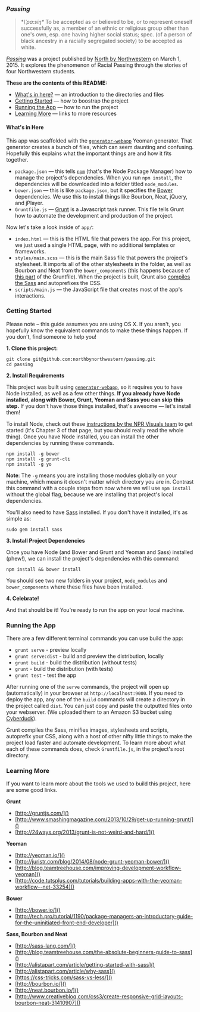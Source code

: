 ### *Passing*

> **\ˈpa:siŋ\** To be accepted as or believed to be, or to represent oneself successfully as, a member of an ethnic or religious group other than one's own, esp. one having higher social status; spec. (of a person of black ancestry in a racially segregated society) to be accepted as white.

[*Passing*](http://apps.northbynorthwestern.com/passing/) was a project published by [North by Northwestern](http://northbynorthwester.com) on March 1, 2015. It explores the phenomenon of Racial Passing through the stories of four Northwestern students.

**These are the contents of this README:**

* [What's in here?](#whats-in-here) — an introduction to the directories and files
* [Getting Started](#getting-started) — how to boostrap the project
* [Running the App](#whats-in-here) — how to run the project
* [Learning More](#bootstrap-the-project) — links to more resources


#### What's in Here

This app was scaffolded with the [`generator-webapp`](https://github.com/yeoman/generator-webapp) Yeoman generator. That generator creates a bunch of files, which can seem daunting and confusing. Hopefully this explains what the important things are and how it fits together.

  * `package.json` — this tells [`npm`](https://www.npmjs.com/) (that's the Node Package Manager) how to manage the project's dependencies. When you run `npm install`, the dependencies will be downloaded into a folder titled `node_modules`.
  * `bower.json` — this is like `package.json`, but it specifies the [Bower](http://bower.io/) dependencies. We use this to install things like Bourbon, Neat, jQuery, and jPlayer.
  * `Gruntfile.js` — [Grunt](http://gruntjs.com/) is a Javascript task runner. This file tells Grunt how to automate the development and production of the project.

Now let's take a look inside of `app/`:

* `index.html` — this is the HTML file that powers the app. For this project, we just used a single HTML page, with no additional templates or frameworks.
* `styles/main.scss` — this is the main Sass file that powers the project's stylesheet. It imports all of the other stylesheets in the folder, as well as Bourbon and Neat from the `bower_components` (this happens because of [this part](https://github.com/northbynorthwestern/passing/blob/master/Gruntfile.js#L192-L202) of the Gruntfile). When the project is built, Grunt also [compiles the Sass](https://github.com/northbynorthwestern/passing/blob/master/Gruntfile.js#L152-L175) and autoprefixes the CSS.
* `scripts/main.js` — the JavaScript file that creates most of the app's interactions.

### Getting Started

Please note – this guide assumes you are using OS X. If you aren't, you hopefully know the equivalent commands to make these things happen. If you don't, find someone to help you!

**1. Clone this project:**

```shell
git clone git@github.com:northbynorthwestern/passing.git
cd passing
```

**2. Install Requirements**

This project was built using [`generator-webapp`](https://github.com/yeoman/generator-webapp), so it requires you to have Node installed, as well as a few other things. **If you already have Node installed, along with Bower, Grunt, Yeoman and Sass you can skip this step.** If you don't have those things installed, that's awesome — let's install them!

To install Node, check out these [instructions by the NPR Visuals team](http://blog.apps.npr.org/2013/06/06/how-to-setup-a-developers-environment.html) to get started (it's Chapter 3 of that page, but you should really read the whole thing). Once you have Node installed, you can install the other dependencies by running these commands.

```shell
npm install -g bower
npm install -g grunt-cli
npm install -g yo
```

**Note**: The `-g` means you are installing those modules globally on your machine, which means it doesn't matter which directory you are in. Contrast this command with a couple steps from now where we will use `npm install` without the global flag, because we are installing that project's local dependencies.

You'll also need to have [Sass](http://sass-lang.com/) installed. If you don't have it installed, it's as simple as:

```shell
sudo gem install sass
```
**3. Install Project Dependencies**

Once you have Node (and Bower and Grunt and Yeoman and Sass) installed (phew!), we can install the project's dependencies with this command:

```shell
npm install && bower install
```

You should see two new folders in your project, `node_modules` and `bower_components` where these files have been installed.

**4. Celebrate!**

And that should be it! You're ready to run the app on your local machine.

### Running the App

There are a few different terminal commands you can use build the app:

* `grunt serve` - preview locally
* `grunt serve:dist` - build and preview the distribution, locally
* `grunt build` - build the distribution (without tests)
* `grunt` - build the distribution (with tests)
* `grunt test` - test the app

After running one of the `serve` commands, the project will open up (automatically) in your browser at `http://localhost:9000`. If you need to deploy the app, any one of the `build` commands will create a directory in the project called `dist`. You can just copy and paste the outputted files onto your webserver. (We uploaded them to an Amazon S3 bucket using [Cyberduck](https://cyberduck.io/?l=en)).

Grunt compiles the Sass, minifies images, stylesheets and scripts, autoprefix your CSS, along with a host of other nifty little things to make the project load faster and automate development. To learn more about what each of these commands does, check `Gruntfile.js`, in the project's root directory.

### Learning More

If you want to learn more about the tools we used to build this project, here are some good links.

**Grunt**

* [http://gruntjs.com/]()
* [http://www.smashingmagazine.com/2013/10/29/get-up-running-grunt/]()
* [http://24ways.org/2013/grunt-is-not-weird-and-hard/]()

**Yeoman**

* [http://yeoman.io/]()
* [http://juristr.com/blog/2014/08/node-grunt-yeoman-bower/]()
* [http://blog.teamtreehouse.com/improving-development-workflow-yeoman]()
* [http://code.tutsplus.com/tutorials/building-apps-with-the-yeoman-workflow--net-33254]()

**Bower**

* [http://bower.io/]()
* [http://tech.pro/tutorial/1190/package-managers-an-introductory-guide-for-the-uninitiated-front-end-developer]()

**Sass, Bourbon and Neat**
* [http://sass-lang.com/]()
* [http://blog.teamtreehouse.com/the-absolute-beginners-guide-to-sass]()
* [http://alistapart.com/article/getting-started-with-sass]()
* [http://alistapart.com/article/why-sass]()
* [https://css-tricks.com/sass-vs-less/]()
* [http://bourbon.io/]()
* [http://neat.bourbon.io/]()
* [http://www.creativebloq.com/css3/create-responsive-grid-layouts-bourbon-neat-31410907]()
